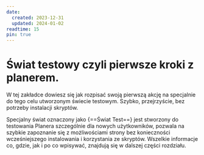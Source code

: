 ```yaml
---
date:
  created: 2023-12-31
  updated: 2024-01-02
readtime: 15
pin: true
---
```


# Świat testowy czyli pierwsze kroki z planerem.

W tej zakładce dowiesz się jak rozpisać swoją pierwszą akcję na specjalnie do tego celu utworzonym świecie testowym. Szybko, przejrzyście, bez potrzeby instalacji skryptów.

Specjalny świat oznaczony jako {==Świat Test==} jest stworzony do testowania Planera szczególnie dla nowych użytkowników, pozwala na szybkie zapoznanie się z możliwościami strony bez konieczności wcześniejszego instalowania i korzystania ze skryptów. Wszelkie informacje co, gdzie, jak i po co wpisywać, znajdują się w dalszej części rozdziału.

